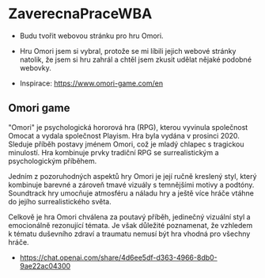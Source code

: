 # ZaverecnaPraceWBA

- Budu tvořit webovou stránku pro hru Omori.
- Hru Omori jsem si vybral, protože se mi líbili jejich webové stránky natolik, že jsem si hru zahrál a chtěl jsem zkusit udělat nějaké podobné webovky.

 - Inspirace: https://www.omori-game.com/en

 ## Omori game
 "Omori" je psychologická hororová hra (RPG), kterou vyvinula společnost Omocat a vydala společnost Playism. Hra byla vydána v prosinci 2020. Sleduje příběh postavy jménem Omori, což je mladý chlapec s tragickou minulostí. Hra kombinuje prvky tradiční RPG se surrealistickým a psychologickým příběhem.

 Jedním z pozoruhodných aspektů hry Omori je její ručně kreslený styl, který kombinuje barevné a zároveň tmavé vizuály s temnějšími motivy a podtóny. Soundtrack hry umocňuje atmosféru a náladu hry a ještě více hráče vtáhne do jejího surrealistického světa.

Celkově je hra Omori chválena za poutavý příběh, jedinečný vizuální styl a emocionálně rezonující témata. Je však důležité poznamenat, že vzhledem k tématu duševního zdraví a traumatu nemusí být hra vhodná pro všechny hráče.
- https://chat.openai.com/share/4d6ee5df-d363-4966-8db0-9ae22ac04300